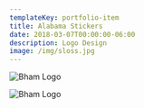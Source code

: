 ```yaml
---
templateKey: portfolio-item
title: Alabama Stickers
date: 2018-03-07T00:00:00-06:00
description: Logo Design
image: /img/sloss.jpg
---
```

![Bham Logo](/img/sloss.jpg)

![Bham Logo](/img/skylinesticker.jpg)
